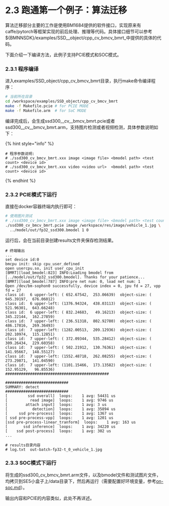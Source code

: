 # 2.3 跑通第一个例子：算法迁移

算法迁移部分主要的工作是使用BM1684提供的软件接口，实现原来有caffe/pytorch等框架实现的前后处理、推理等代码。具体接口细节可以参考${BMNNSDK}/examples/SSD\__object/cpp\_cv\_bmcv\_bmrt_中提供的具体的代码。

下面介绍一下编译方法，此例子支持PCIE模式和SOC模式。

### 2.3.1 程序编译

进入examples/SSD\_object/cpp\_cv\_bmcv\_bmrt目录，执行make命令编译程序：

```bash
# 当前所在目录
cd /workspace/examples/SSD_object/cpp_cv_bmcv_bmrt
make -f Makefile.pcie # for PCIE MODE
make -f Makefile.arm  # for SoC MODE
```

&#x20;编译完成后，会生成ssd300\__cv\__bmcv\_bmrt.pcie或者ssd300\__cv\__bmcv\_bmrt.arm，支持图片检测或者视频检测，具体参数说明如下：

{% hint style="info" %}
```
# 程序参数说明:
# ./ssd300_cv_bmcv_bmrt.xxx image <image file> <bmodel path> <test count> <device id>
# ./ssd300_cv_bmcv_bmrt.xxx video <video url>  <bmodel path> <test count> <device id>
```
{% endhint %}

### 2.3.2 PCIE模式下运行

直接在docker容器终端内执行即可：

```bash
# 使用图片测试
# ./ssd300_cv_bmcv_bmrt.xxx image <image file> <bmodel path> <test count> <device id>
./ssd300_cv_bmcv_bmrt.pcie image /workspace/res/image/vehicle_1.jpg \
  ../model/out/fp32_ssd300.bmodel 1 0
```

运行后，会在当前目录创建results文件夹保存检测结果。

```
# 终端输出
...
set device id:0
bmcpu init: skip cpu_user_defined
open usercpu.so, init user_cpu_init
[BMRT][load_bmodel:823] INFO:Loading bmodel from [../model/out/fp32_ssd300.bmodel]. Thanks for your patience...
[BMRT][load_bmodel:787] INFO:pre net num: 0, load net num: 1
Open /dev/bm-sophon0 successfully, device index = 0, jpu fd = 27, vpp fd = 27
class id:  6 upper-left: ( 652.67542,  253.06639)  object-size: ( 945.39197,  676.06012)
class id:  6 upper-left: (1376.94324,  438.03113)  object-size: ( 521.96301,  643.66248)
class id:  6 upper-left: ( 832.24683,   49.16213)  object-size: ( 345.22144,  162.27859)
class id:  7 upper-left: ( 236.51318,  802.92780)  object-size: ( 486.17816,  269.36493)
class id:  7 upper-left: (1282.00513,  209.12936)  object-size: ( 202.10974,  115.12851)
class id:  7 upper-left: ( 372.09344,  535.28412)  object-size: ( 309.26434,  229.60358)
class id:  7 upper-left: ( 502.21912,  130.76361)  object-size: ( 141.95667,  148.55127)
class id:  7 upper-left: (1552.48718,  262.08255)  object-size: ( 273.29871,  141.04590)
class id:  7 upper-left: (1101.15466,  173.13582)  object-size: ( 152.95129,   96.85536)
##############################################

############################
SUMMARY: detect
############################
[         ssd overall]  loops:    1 avg: 54431 us
[          read image]  loops:    1 avg: 9746 us
[        attach input]  loops:    1 avg: 3 us
[           detection]  loops:    1 avg: 35894 us
[     ssd pre-process]  loops:    1 avg: 1367 us
[ ssd pre-process-vpp]  loops:    1 avg: 1201 us
[ssd pre-process-linear_tranform]  loops:    1 avg: 163 us
[       ssd inference]  loops:    1 avg: 34220 us
[    ssd post-process]  loops:    1 avg: 302 us
...

# results目录内容
# log.txt  out-batch-fp32-t_0_vehicle_1.jpg
```

### 2.3.3 SOC模式下运行

将生成的ssd300\_cv\_bmcv\_bmrt.arm文件，以及bmodel文件和测试图片文件，均拷贝到SE5小盒子上/data目录下，然后再运行（需要配置好环境变量，参考[on-soc.md](../bmnnsdk2/setup/on-soc.md "mention")）。

输出内容和PCIE的内容类似，此处不再详述。

